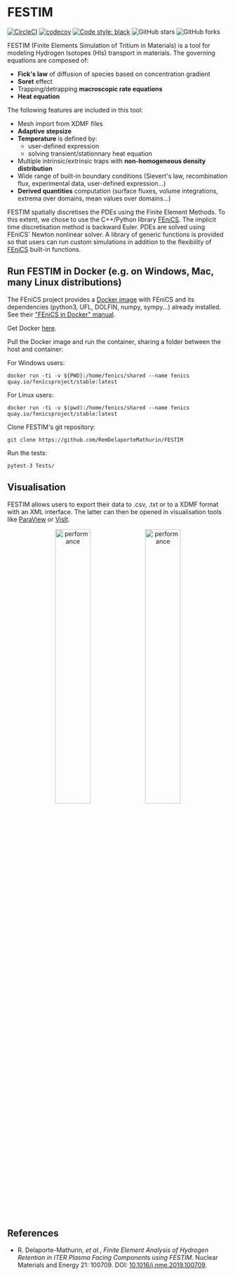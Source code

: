 # FESTIM

[![CircleCI](https://circleci.com/gh/RemDelaporteMathurin/FESTIM.svg?style=svg&circle-token=ecc5a4a8c75955af6c238d255465bc04dfaaaf8e)](https://circleci.com/gh/RemDelaporteMathurin/FESTIM)
[![codecov](https://codecov.io/gh/RemDelaporteMathurin/FESTIM/branch/master/graph/badge.svg?token=AK3A9CV2D3)](https://codecov.io/gh/RemDelaporteMathurin/FESTIM)
[![Code style: black](https://img.shields.io/badge/code%20style-black-000000.svg?style=flat-square)](https://github.com/psf/black)
![GitHub stars](https://img.shields.io/github/stars/RemDelaporteMathurin/FESTIM.svg?logo=github&label=Stars&logoColor=white)
![GitHub forks](https://img.shields.io/github/forks/RemDelaporteMathurin/FESTIM.svg?logo=github&label=Forks&logoColor=white)

FESTIM (Finite Elements Simulation of Tritium in Materials) is a tool for modeling Hydrogen Isotopes (HIs) transport in materials. 
The governing equations are composed of:
- **Fick's law** of diffusion of species based on concentration gradient
- **Soret** effect
- Trapping/detrapping **macroscopic rate equations**
- **Heat equation**


The following features are included in this tool:
- Mesh import from XDMF files
- **Adaptive stepsize**
- **Temperature** is defined by:
    - user-defined expression
    - solving transient/stationnary heat equation
- Multiple intrinsic/extrinsic traps with **non-homogeneous density distribution**
- Wide range of built-in boundary conditions (Sievert's law, recombination flux, experimental data, user-defined expression...)
- **Derived quantities** computation (surface fluxes, volume integrations, extrema over domains, mean values over domains...)

FESTIM spatially discretises the PDEs using the Finite Element Methods. To this extent, we chose to use the C++/Python library [FEniCS](https://fenicsproject.org). 
The implicit time discretisation method is backward Euler.
PDEs are solved using FEniCS' Newton nonlinear solver. A library of generic functions is provided so that users can run custom simulations in addition to the flexibility of [FEniCS](https://fenicsproject.org) built-in functions.

## Run FESTIM in Docker (e.g. on Windows, Mac, many Linux distributions)
The FEniCS project provides a [Docker image](https://hub.docker.com/r/fenicsproject/stable/) with FEniCS and its dependencies (python3, UFL, DOLFIN, numpy, sympy...)  already installed. See their ["FEniCS in Docker" manual](https://fenics.readthedocs.io/projects/containers/en/latest/).

Get Docker [here](https://www.docker.com/community-edition).

Pull the Docker image and run the container, sharing a folder between the host and container:

For Windows users:

    docker run -ti -v ${PWD}:/home/fenics/shared --name fenics quay.io/fenicsproject/stable:latest

For Linux users:

    docker run -ti -v $(pwd):/home/fenics/shared --name fenics quay.io/fenicsproject/stable:latest

Clone FESTIM's git repository:

    git clone https://github.com/RemDelaporteMathurin/FESTIM
    
Run the tests:

    pytest-3 Tests/
## Visualisation
FESTIM allows users to export their data to .csv, .txt or to a XDMF format with an XML interface. The latter can then be opened in visualisation tools like [ParaView](https://www.paraview.org/) or [VisIt](https://wci.llnl.gov/simulation/computer-codes/visit/).
<p align="center">
  <img alt="performance" src="https://user-images.githubusercontent.com/40028739/69346147-9abb6980-0c72-11ea-80e7-9c0a76659268.png" width="40%"> <img alt="performance" src="https://user-images.githubusercontent.com/40028739/69346752-9d6a8e80-0c73-11ea-96c1-27b6104eb9ff.png" width="40%">
</p>

## References
- R. Delaporte-Mathurin, _et al._, _Finite Element Analysis of Hydrogen Retention in ITER Plasma Facing Components using FESTIM_. Nuclear Materials and Energy 21: 100709. DOI: [10.1016/j.nme.2019.100709](https://doi.org/10.1016/j.nme.2019.100709).

